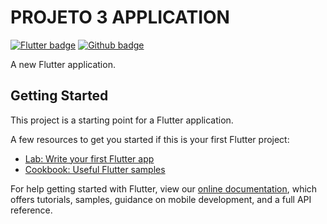 # PROJETO 3 APPLICATION 
[![Flutter badge](https://badgen.net/pub/flutter-platform/xml)](https://flutter.dev/) [![Github badge](https://badgen.net/badge/icon/github?icon=github&label)](https://github.com/)


A new Flutter application.

## Getting Started

This project is a starting point for a Flutter application.

A few resources to get you started if this is your first Flutter project:

- [Lab: Write your first Flutter app](https://flutter.dev/docs/get-started/codelab)
- [Cookbook: Useful Flutter samples](https://flutter.dev/docs/cookbook)

For help getting started with Flutter, view our
[online documentation](https://flutter.dev/docs), which offers tutorials,
samples, guidance on mobile development, and a full API reference.
